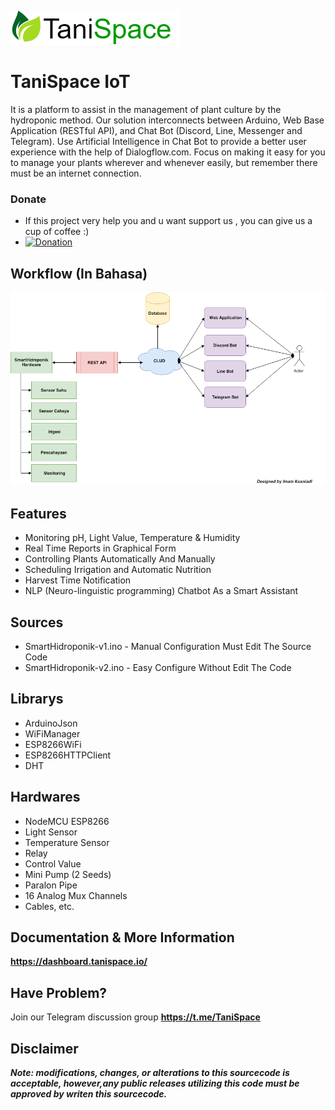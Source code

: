 ![TaniSpace Logo](images/TaniSpace.png)

# TaniSpace IoT
It is a platform to assist in the management of plant culture by the hydroponic method. Our solution interconnects between Arduino, Web Base Application (RESTful API), and Chat Bot (Discord, Line, Messenger and Telegram). Use Artificial Intelligence in Chat Bot to provide a better user experience with the help of Dialogflow.com. Focus on making it easy for you to manage your plants wherever and whenever easily, but remember there must be an internet connection.

### Donate
- If this project very help you and u want support us , you can give us a cup of coffee :)
- [![Donation](https://img.shields.io/badge/bitcoin-donate-yellow.svg)](https://blockchain.info/id/address/1EKgiVqAvMnenGwuV8yvkvzfgMPUx18VBH)

## Workflow (In Bahasa)
![TaniSpace Workflow](images/Workflow.png)

## Features
- Monitoring pH, Light Value, Temperature & Humidity
- Real Time Reports in Graphical Form
- Controlling Plants Automatically And Manually
- Scheduling Irrigation and Automatic Nutrition
- Harvest Time Notification
- NLP (Neuro-linguistic programming) Chatbot As a Smart Assistant

## Sources
- SmartHidroponik-v1.ino - Manual Configuration Must Edit The Source Code
- SmartHidroponik-v2.ino - Easy Configure Without Edit The Code

## Librarys
- ArduinoJson
- WiFiManager
- ESP8266WiFi
- ESP8266HTTPClient
- DHT

## Hardwares

- NodeMCU ESP8266
- Light Sensor
- Temperature Sensor
- Relay
- Control Value
- Mini Pump (2 Seeds)
- Paralon Pipe
- 16 Analog Mux Channels
- Cables, etc.

## Documentation & More Information
**https://dashboard.tanispace.io/**

## Have Problem?
Join our Telegram discussion group **https://t.me/TaniSpace**

## Disclaimer

***Note: modifications, changes, or alterations to this sourcecode is acceptable, however,any public releases utilizing this code must be approved by writen this sourcecode.***
